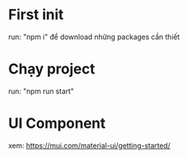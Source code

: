 # First init

run: "npm i" để download những packages cần thiết

# Chạy project

run: "npm run start"

# UI Component

xem: https://mui.com/material-ui/getting-started/
